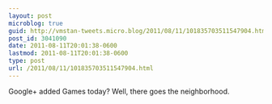 ```yaml
---
layout: post
microblog: true
guid: http://vmstan-tweets.micro.blog/2011/08/11/101835703511547904.html
post_id: 3041090
date: 2011-08-11T20:01:38-0600
lastmod: 2011-08-11T20:01:38-0600
type: post
url: /2011/08/11/101835703511547904.html
---
```

Google+ added Games today? Well, there goes the neighborhood.
